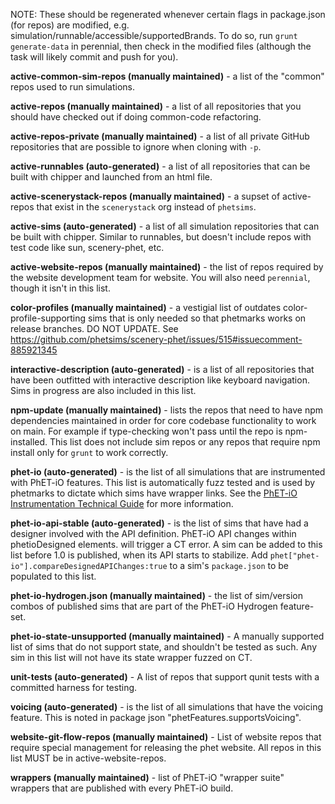 NOTE: These should be regenerated whenever certain flags in package.json (for repos) are modified, e.g.
simulation/runnable/accessible/supportedBrands. To do so, run `grunt generate-data` in perennial, then check in the
modified files (although the task will likely commit and push for you).

**active-common-sim-repos (manually maintained)** - a list of the "common" repos used to run simulations.

**active-repos (manually maintained)** - a list of all repositories that you should have checked out if doing
common-code refactoring.

**active-repos-private (manually maintained)** - a list of all private GitHub repositories that are possible to ignore
when cloning with `-p`.

**active-runnables (auto-generated)** - a list of all repositories that can be built with chipper and launched from an
html file.

**active-scenerystack-repos (manually maintained)** - a supset of active-repos that exist in the `scenerystack` org 
instead of `phetsims`.

**active-sims (auto-generated)** - a list of all simulation repositories that can be built with chipper. Similar to
runnables, but doesn't include repos with test code like sun, scenery-phet, etc.

**active-website-repos (manually maintained)** - the list of repos required by the website development team for website.
You will also need `perennial`, though it isn't in this list.

**color-profiles (manually maintained)** - a vestigial list of outdates color-profile-supporting sims that is only
needed so that phetmarks works on release branches. DO NOT UPDATE.
See https://github.com/phetsims/scenery-phet/issues/515#issuecomment-885921345

**interactive-description (auto-generated)** - is a list of all repositories that have been outfitted with interactive
description like keyboard navigation. Sims in progress are also included in this list.

**npm-update (manually maintained)** - lists the repos that need to have npm dependencies maintained in order for core
codebase functionality to work on main. For example if type-checking won't pass until the repo is npm-installed. This
list does not include sim repos or any repos that require npm install only for `grunt` to work correctly.

**phet-io (auto-generated)** - is the list of all simulations that are instrumented with PhET-iO features. This list is
automatically fuzz tested and is used by phetmarks to dictate which sims have wrapper links. See the
[PhET-iO Instrumentation Technical Guide](https://github.com/phetsims/phet-io/blob/main/doc/phet-io-instrumentation-technical-guide.md)
for more information.

**phet-io-api-stable (auto-generated)** - is the list of sims that have had a designer involved with the API definition.
PhET-iO API changes within phetioDesigned elements. will trigger a CT error. A sim can be added to this list before 1.0
is published, when its API starts to stabilize. Add `phet["phet-io"].compareDesignedAPIChanges:true` to a sim's
`package.json` to be populated to this list.

**phet-io-hydrogen.json (manually maintained)** - the list of sim/version combos of published sims that are part of the
PhET-iO Hydrogen feature-set.

**phet-io-state-unsupported (manually maintained)** - A manually supported list of sims that do not support state, and
shouldn't be tested as such. Any sim in this list will not have its state wrapper fuzzed on CT.

**unit-tests (auto-generated)** - A list of repos that support qunit tests with a committed harness for testing.

**voicing (auto-generated)** - is the list of all simulations that have the voicing feature. This is noted in package
json "phetFeatures.supportsVoicing".

**website-git-flow-repos (manually maintained)** - List of website repos that require special management for releasing 
the phet website. All repos in this list MUST be in active-website-repos.

**wrappers (manually maintained)** - list of PhET-iO "wrapper suite" wrappers that are published with every PhET-iO build.